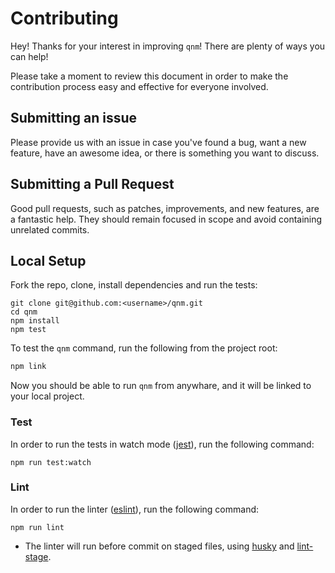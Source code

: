 # Contributing

Hey! Thanks for your interest in improving `qnm`! There are plenty of ways you can help!

Please take a moment to review this document in order to make the contribution process easy and effective for everyone involved.

## Submitting an issue

Please provide us with an issue in case you've found a bug, want a new feature, have an awesome idea, or there is something you want to discuss.

## Submitting a Pull Request

Good pull requests, such as patches, improvements, and new features, are a fantastic help. They should remain focused in scope and avoid containing unrelated commits.

## Local Setup
Fork the repo, clone, install dependencies and run the tests:

```
git clone git@github.com:<username>/qnm.git
cd qnm
npm install
npm test
```

To test the `qnm` command, run the following from the project root:

```bash
npm link
```

Now you should be able to run `qnm` from anywhare, and it will be linked to your local project.

### Test

In order to run the tests in watch mode ([jest](https://github.com/facebook/jest)), run the following command:

```
npm run test:watch
``` 

### Lint

In order to run the linter ([eslint](https://github.com/eslint/eslint)), run the following command:

```
npm run lint
``` 

* The linter will run before commit on staged files, using [husky](https://github.com/typicode/husky) and [lint-stage](https://github.com/okonet/lint-staged).